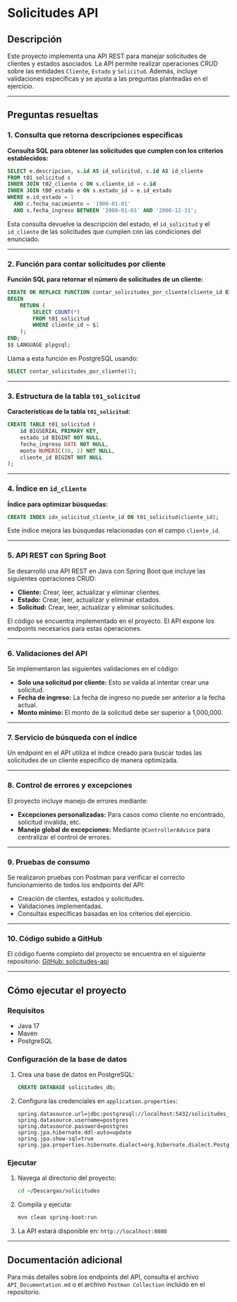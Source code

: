 # Solicitudes API

## Descripción
Este proyecto implementa una API REST para manejar solicitudes de clientes y estados asociados. La API permite realizar operaciones CRUD sobre las entidades `Cliente`, `Estado` y `Solicitud`. Además, incluye validaciones específicas y se ajusta a las preguntas planteadas en el ejercicio.

---

## Preguntas resueltas

### 1. Consulta que retorna descripciones específicas
**Consulta SQL para obtener las solicitudes que cumplen con los criterios establecidos:**
```sql
SELECT e.descripcion, s.id AS id_solicitud, c.id AS id_cliente
FROM t01_solicitud s
INNER JOIN t02_cliente c ON s.cliente_id = c.id
INNER JOIN t00_estado e ON s.estado_id = e.id_estado
WHERE e.id_estado = 1
  AND c.fecha_nacimiento = '1900-01-01'
  AND s.fecha_ingreso BETWEEN '2000-01-01' AND '2000-12-31';
```
Esta consulta devuelve la descripción del estado, el `id_solicitud` y el `id_cliente` de las solicitudes que cumplen con las condiciones del enunciado.

---

### 2. Función para contar solicitudes por cliente
**Función SQL para retornar el número de solicitudes de un cliente:**
```sql
CREATE OR REPLACE FUNCTION contar_solicitudes_por_cliente(cliente_id BIGINT) RETURNS INTEGER AS $$
BEGIN
    RETURN (
        SELECT COUNT(*)
        FROM t01_solicitud
        WHERE cliente_id = $1
    );
END;
$$ LANGUAGE plpgsql;
```
Llama a esta función en PostgreSQL usando:
```sql
SELECT contar_solicitudes_por_cliente(1);
```

---

### 3. Estructura de la tabla `t01_solicitud`
**Características de la tabla `t01_solicitud`:**
```sql
CREATE TABLE t01_solicitud (
    id BIGSERIAL PRIMARY KEY,
    estado_id BIGINT NOT NULL,
    fecha_ingreso DATE NOT NULL,
    monto NUMERIC(38, 2) NOT NULL,
    cliente_id BIGINT NOT NULL
);
```

---

### 4. Índice en `id_cliente`
**Índice para optimizar búsquedas:**
```sql
CREATE INDEX idx_solicitud_cliente_id ON t01_solicitud(cliente_id);
```
Este índice mejora las búsquedas relacionadas con el campo `cliente_id`.

---

### 5. API REST con Spring Boot
Se desarrolló una API REST en Java con Spring Boot que incluye las siguientes operaciones CRUD:
- **Cliente:** Crear, leer, actualizar y eliminar clientes.
- **Estado:** Crear, leer, actualizar y eliminar estados.
- **Solicitud:** Crear, leer, actualizar y eliminar solicitudes.

El código se encuentra implementado en el proyecto. El API expone los endpoints necesarios para estas operaciones.

---

### 6. Validaciones del API
Se implementaron las siguientes validaciones en el código:
- **Solo una solicitud por cliente:**
  Esto se valida al intentar crear una solicitud.
- **Fecha de ingreso:**
  La fecha de ingreso no puede ser anterior a la fecha actual.
- **Monto mínimo:**
  El monto de la solicitud debe ser superior a 1,000,000.

---

### 7. Servicio de búsqueda con el índice
Un endpoint en el API utiliza el índice creado para buscar todas las solicitudes de un cliente específico de manera optimizada.

---

### 8. Control de errores y excepciones
El proyecto incluye manejo de errores mediante:
- **Excepciones personalizadas:** Para casos como cliente no encontrado, solicitud inválida, etc.
- **Manejo global de excepciones:** Mediante `@ControllerAdvice` para centralizar el control de errores.

---

### 9. Pruebas de consumo
Se realizaron pruebas con Postman para verificar el correcto funcionamiento de todos los endpoints del API:
- Creación de clientes, estados y solicitudes.
- Validaciones implementadas.
- Consultas específicas basadas en los criterios del ejercicio.

---

### 10. Código subido a GitHub
El código fuente completo del proyecto se encuentra en el siguiente repositorio:
[GitHub: solicitudes-api](https://github.com/daniels0009/solicitudes-api)

---

## Cómo ejecutar el proyecto

### Requisitos
- Java 17
- Maven
- PostgreSQL

### Configuración de la base de datos
1. Crea una base de datos en PostgreSQL:
   ```sql
   CREATE DATABASE solicitudes_db;
   ```
2. Configura las credenciales en `application.properties`:
   ```properties
   spring.datasource.url=jdbc:postgresql://localhost:5432/solicitudes_db
   spring.datasource.username=postgres
   spring.datasource.password=postgres
   spring.jpa.hibernate.ddl-auto=update
   spring.jpa.show-sql=true
   spring.jpa.properties.hibernate.dialect=org.hibernate.dialect.PostgreSQLDialect
   ```

### Ejecutar
1. Navega al directorio del proyecto:
   ```bash
   cd ~/Descargas/solicitudes
   ```
2. Compila y ejecuta:
   ```bash
   mvn clean spring-boot:run
   ```
3. La API estará disponible en: `http://localhost:8080`

---

## Documentación adicional
Para más detalles sobre los endpoints del API, consulta el archivo `API_Documentation.md` o el archivo `Postman Collection` incluido en el repositorio.
